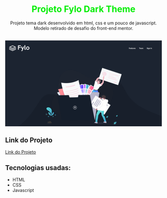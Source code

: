 <h1 align="center"><font color="\green\">Projeto Fylo Dark Theme</font></h1>
  <p align="center">Projeto tema dark desenvolvido em html, css e um pouco de javascript. Modelo retirado de desafio do front-end mentor.</p>
  <br>
  <a href="https://marcolucianodev.github.io/fylo-dark-theme/" target="_blank"><img src="https://github.com/marcolucianodev/fylo-dark-theme/blob/master/assets/images/fylo-theme.png" alt="fylo-theme" border="0"></a>
  <br>
  <h2>Link do Projeto</h2>
  <p><a href="https://marcolucianodev.github.io/fylo-dark-theme/" target="_blank">Link do Projeto</a></p>
  <h2>Tecnologias usadas:</h2>
  <ul>
  <li>HTML</li>
  <li>CSS</li>
  <li>Javascript</li>
  </ul>
